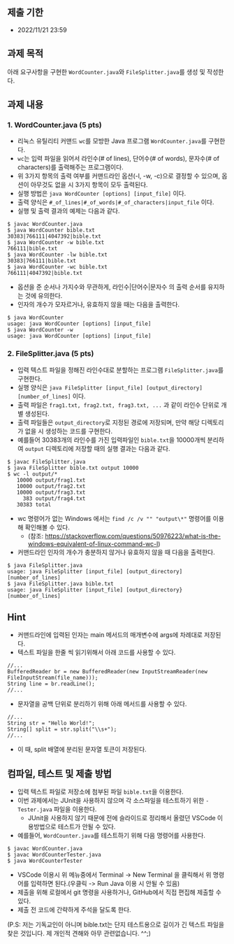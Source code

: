 ## 제출 기한

* 2022/11/21 23:59

## 과제 목적

아래 요구사항을 구현한 `WordCounter.java`와 `FileSplitter.java`를 생성 및 작성한다.

## 과제 내용

### 1. WordCounter.java (5 pts)

* 리눅스 유틸리티 커맨드 `wc`를 모방한 Java 프로그램 `WordCounter.java`를 구현한다.
* `wc`는 입력 파일을 읽어서 라인수(# of lines), 단어수(# of words), 문자수(# of characters)를 출력해주는 프로그램이다.
* 위 3가지 항목의 출력 여부를 커맨드라인 옵션(-l, -w, -c)으로 결정할 수 있으며, 옵션이 아무것도 없을 시 3가지 항목이 모두 출력된다.
* 실행 방법은 ``java WordCounter [options] [input_file]`` 이다.
* 출력 양식은 ``#_of_lines|#_of_words|#_of_characters|input_file`` 이다.
* 실행 및 출력 결과의 예제는 다음과 같다.
```
$ javac WordCounter.java
$ java WordCounter bible.txt
30383|766111|4047392|bible.txt
$ java WordCounter -w bible.txt
766111|bible.txt
$ java WordCounter -lw bible.txt
30383|766111|bible.txt
$ java WordCounter -wc bible.txt
766111|4047392|bible.txt
```
* 옵션을 준 순서나 가지수와 무관하게, 라인수|단어수|문자수 의 출력 순서를 유지하는 것에 유의한다.
* 인자의 개수가 모자르거나, 유효하지 않을 때는 다음을 출력한다.
```
$ java WordCounter
usage: java WordCounter [options] [input_file]
$ java WordCounter -w
usage: java WordCounter [options] [input_file]
```

### 2. FileSplitter.java (5 pts)

* 입력 텍스트 파일을 정해진 라인수대로 분할하는 프로그램 `FileSplitter.java`를 구현한다.
* 실행 양식은 `java FileSplitter [input_file] [output_directory] [number_of_lines]` 이다.
* 출력 파일은 `frag1.txt, frag2.txt, frag3.txt, ...` 과 같이 라인수 단위로 개별 생성된다.
* 출력 파일들은 `output_directory`로 지정된 경로에 저장되며, 만약 해당 디렉토리가 없을 시 생성하는 코드를 구현한다.
* 예를들어 30383개의 라인수를 가진 입력파일인 `bible.txt`을 10000개씩 분리하여 `output` 디렉토리에 저장할 때의 실행 결과는 다음과 같다.
```
$ javac FileSplitter.java
$ java FileSplitter bible.txt output 10000
$ wc -l output/*
   10000 output/frag1.txt
   10000 output/frag2.txt
   10000 output/frag3.txt
     383 output/frag4.txt
   30383 total
```
* wc 명령어가 없는 Windows 에서는 ``find /c /v "" "output\*"`` 명령어를 이용해 확인해볼 수 있다.
    * (참조: https://stackoverflow.com/questions/50976223/what-is-the-windows-equivalent-of-linux-command-wc-l)
* 커맨드라인 인자의 개수가 충분하지 않거나 유효하지 않을 때 다음을 출력한다.
```
$ java FileSplitter.java
usage: java FileSplitter [input_file] [output_directory] [number_of_lines]
$ java FileSplitter.java bible.txt
usage: java FileSplitter [input_file] [output_directory} [number_of_lines]
```

## Hint

* 커맨드라인에 입력된 인자는 main 메서드의 매개변수에 args에 차례대로 저장된다.
* 텍스트 파일을 한줄 씩 읽기위해서 아래 코드를 사용할 수 있다.
```
//...
BufferedReader br = new BufferedReader(new InputStreamReader(new FileInputStream(file_name)));
String line = br.readLine();
//...
```
* 문자열을 공백 단위로 분리하기 위해 아래 메서드를 사용할 수 있다.
```
//...
String str = "Hello World!";
String[] split = str.split("\\s+");
//...
```
* 이 때, split 배열에 분리된 문자열 토큰이 저장된다.

## 컴파일, 테스트 및 제출 방법

* 입력 텍스트 파일로 저장소에 첨부된 파일 `bible.txt`을 이용한다.
* 이번 과제에서는 JUnit을 사용하지 않으며 각 소스파일을 테스트하기 위한 `-Tester.java` 파일을 이용한다.
    * JUnit을 사용하지 않기 때문에 전에 슬라이드로 정리해서 올렸던 VSCode 이용방법으로 테스트가 안될 수 있다.
* 예를들어, `WordCounter.java`를 테스트하기 위해 다음 명령어를 사용한다.
```
$ javac WordCounter.java
$ javac WordCounterTester.java
$ java WordCounterTester
```
* VSCode 이용시 위 메뉴중에서 Terminal -> New Terminal 을 클릭해서 위 명령어를 입력하면 된다.(우클릭 -> Run Java 이용 시 안될 수 있음)
* 제출을 위해 로컬에서 git 명령을 사용하거나, GitHub에서 직접 편집해 제출할 수 있다. 
* 제출 전 코드에 간략하게 주석을 달도록 한다. 

(P.S: 저는 기독교인이 아니며 bible.txt는 단지 테스트용으로 길이가 긴 텍스트 파일을 찾은 것입니다. 제 개인적 견해와 아무 관련없습니다. ^^;)
